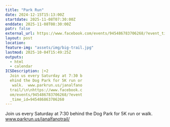 ```yaml
---
title: "Park Run"
date: 2024-12-15T15:13:00Z
startdate: 2025-11-08T07:30:00Z
enddate: 2025-11-08T08:30:00Z
patr: false
external_url: https://www.facebook.com/events/945486783706268/?event_time_id=945486863706260
layout: post
location: 
feature-img: "assets/img/big-trail.jpg"
lastmod: 2025-10-04T15:49:25Z
outputs:
  - html
  - calendar
ICSDescription: |+2
  Join us every Saturday at 7:30 b  ehind the Dog Park for 5K run or   walk.  www.parkrun.us/janalfano  trail/\n\nhttps://www.facebook.c  om/events/945486783706268/?event  _time_id=945486863706260
---
```


Join us every Saturday at 7&#58;30 behind the Dog Park for 5K run or walk.  www.parkrun.us/janalfanotrail/<br>
  <br>
  
